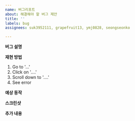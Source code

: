 ```yaml
---
name: 버그리포트
about: 해결해야 할 버그 제안
title: ''
labels: bug
assignees: suk3952111, grapefruit13, ymj0828, seongseonko

---
```


**버그 설명**
<!-- 버그에 대해 명확하고 간결하게 설명해주세요. -->

**재현 방법**
<!-- 어떻게 해야 버그가 발생하는 지 정확한 상황을 알려주세요-->
1. Go to '...'
2. Click on '....'
3. Scroll down to '....'
4. See error

**예상 동작**
<!-- 원래는 어떻게 작동해야하는 지에 대해 명확하고 간결한 설명 해주세요. -->

**스크린샷**
<!-- 해당하는 경우 문제를 설명하는 데 도움이 되는 스크린샷을 추가합니다. -->

**추가 내용**
<!-- 버그에 대해 추가적인 설명이 필요하다면 적어주세요.-->
